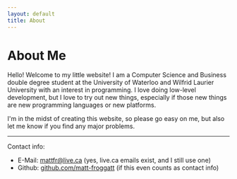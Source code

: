 ```yaml
---
layout: default
title: About
---
```

# About Me

Hello! Welcome to my little website! I am a Computer Science and Business double degree student at the University of Waterloo and Wilfrid Laurier University with an interest in programming. I love doing low-level development, but I love to try out new things, especially if those new things are new programming languages or new platforms.

I'm in the midst of creating this website, so please go easy on me, but also let me know if you find any major problems.

---

Contact info:

- E-Mail: [mattfr@live.ca](mailto:mattfr@live.ca) (yes, live.ca emails exist, and I still use one)
- Github: [github.com/matt-froggatt](https://github.com/matt-froggatt) (if this even counts as contact info)

